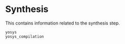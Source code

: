 # Synthesis

This contains information related to the synthesis step.

```{toctree}
yosys
yosys_compilation
```
